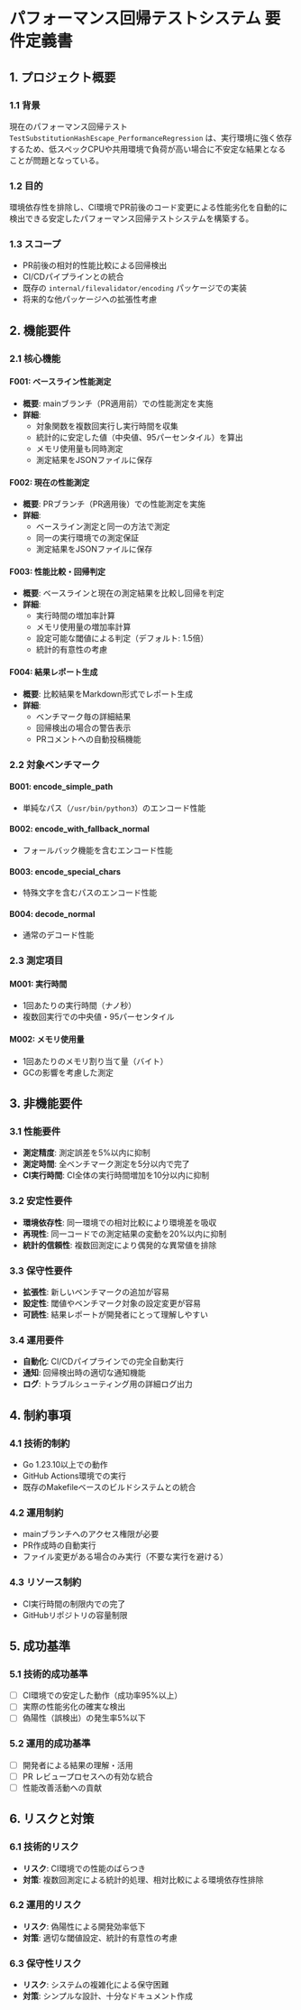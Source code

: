 # パフォーマンス回帰テストシステム 要件定義書

## 1. プロジェクト概要

### 1.1 背景
現在のパフォーマンス回帰テスト `TestSubstitutionHashEscape_PerformanceRegression` は、実行環境に強く依存するため、低スペックCPUや共用環境で負荷が高い場合に不安定な結果となることが問題となっている。

### 1.2 目的
環境依存性を排除し、CI環境でPR前後のコード変更による性能劣化を自動的に検出できる安定したパフォーマンス回帰テストシステムを構築する。

### 1.3 スコープ
- PR前後の相対的性能比較による回帰検出
- CI/CDパイプラインとの統合
- 既存の `internal/filevalidator/encoding` パッケージでの実装
- 将来的な他パッケージへの拡張性考慮

## 2. 機能要件

### 2.1 核心機能

#### F001: ベースライン性能測定
- **概要**: mainブランチ（PR適用前）での性能測定を実施
- **詳細**:
  - 対象関数を複数回実行し実行時間を収集
  - 統計的に安定した値（中央値、95パーセンタイル）を算出
  - メモリ使用量も同時測定
  - 測定結果をJSONファイルに保存

#### F002: 現在の性能測定
- **概要**: PRブランチ（PR適用後）での性能測定を実施
- **詳細**:
  - ベースライン測定と同一の方法で測定
  - 同一の実行環境での測定保証
  - 測定結果をJSONファイルに保存

#### F003: 性能比較・回帰判定
- **概要**: ベースラインと現在の測定結果を比較し回帰を判定
- **詳細**:
  - 実行時間の増加率計算
  - メモリ使用量の増加率計算
  - 設定可能な閾値による判定（デフォルト: 1.5倍）
  - 統計的有意性の考慮

#### F004: 結果レポート生成
- **概要**: 比較結果をMarkdown形式でレポート生成
- **詳細**:
  - ベンチマーク毎の詳細結果
  - 回帰検出の場合の警告表示
  - PRコメントへの自動投稿機能

### 2.2 対象ベンチマーク

#### B001: encode_simple_path
- 単純なパス（`/usr/bin/python3`）のエンコード性能

#### B002: encode_with_fallback_normal
- フォールバック機能を含むエンコード性能

#### B003: encode_special_chars
- 特殊文字を含むパスのエンコード性能

#### B004: decode_normal
- 通常のデコード性能

### 2.3 測定項目

#### M001: 実行時間
- 1回あたりの実行時間（ナノ秒）
- 複数回実行での中央値・95パーセンタイル

#### M002: メモリ使用量
- 1回あたりのメモリ割り当て量（バイト）
- GCの影響を考慮した測定

## 3. 非機能要件

### 3.1 性能要件
- **測定精度**: 測定誤差を5%以内に抑制
- **測定時間**: 全ベンチマーク測定を5分以内で完了
- **CI実行時間**: CI全体の実行時間増加を10分以内に抑制

### 3.2 安定性要件
- **環境依存性**: 同一環境での相対比較により環境差を吸収
- **再現性**: 同一コードでの測定結果の変動を20%以内に抑制
- **統計的信頼性**: 複数回測定により偶発的な異常値を排除

### 3.3 保守性要件
- **拡張性**: 新しいベンチマークの追加が容易
- **設定性**: 閾値やベンチマーク対象の設定変更が容易
- **可読性**: 結果レポートが開発者にとって理解しやすい

### 3.4 運用要件
- **自動化**: CI/CDパイプラインでの完全自動実行
- **通知**: 回帰検出時の適切な通知機能
- **ログ**: トラブルシューティング用の詳細ログ出力

## 4. 制約事項

### 4.1 技術的制約
- Go 1.23.10以上での動作
- GitHub Actions環境での実行
- 既存のMakefileベースのビルドシステムとの統合

### 4.2 運用制約
- mainブランチへのアクセス権限が必要
- PR作成時の自動実行
- ファイル変更がある場合のみ実行（不要な実行を避ける）

### 4.3 リソース制約
- CI実行時間の制限内での完了
- GitHubリポジトリの容量制限

## 5. 成功基準

### 5.1 技術的成功基準
- [ ] CI環境での安定した動作（成功率95%以上）
- [ ] 実際の性能劣化の確実な検出
- [ ] 偽陽性（誤検出）の発生率5%以下

### 5.2 運用的成功基準
- [ ] 開発者による結果の理解・活用
- [ ] PR レビュープロセスへの有効な統合
- [ ] 性能改善活動への貢献

## 6. リスクと対策

### 6.1 技術的リスク
- **リスク**: CI環境での性能のばらつき
- **対策**: 複数回測定による統計的処理、相対比較による環境依存性排除

### 6.2 運用的リスク
- **リスク**: 偽陽性による開発効率低下
- **対策**: 適切な閾値設定、統計的有意性の考慮

### 6.3 保守性リスク
- **リスク**: システムの複雑化による保守困難
- **対策**: シンプルな設計、十分なドキュメント作成
